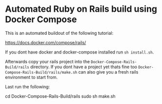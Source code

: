 # Automated Ruby on Rails build using Docker Compose

This is an automated buildout of the following tutorial:

https://docs.docker.com/compose/rails/

If you dont have docker and docker-compose installed run `sh install.sh`.

Afterwards copy your rails project into the `Docker-Compose-Rails-Build/rails` directory.  If you dont have a project yet thats fine too `Docker-Compose-Rails-Build/rails/make.sh` can also give you a fresh rails environment to start from. 

Last run the following:

   cd Docker-Compose-Rails-Build/rails
   sudo sh make.sh